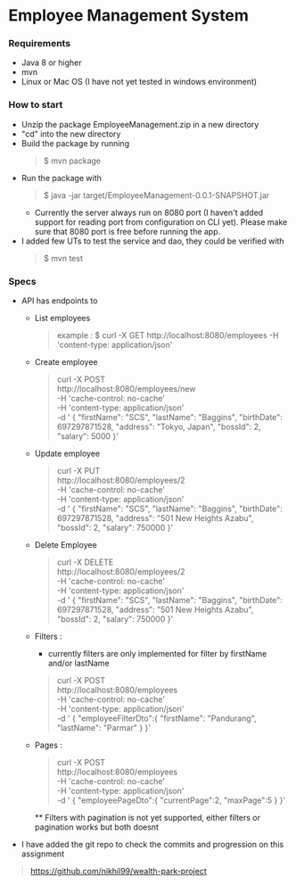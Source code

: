 # Employee Management System

### Requirements
* Java 8 or higher
* mvn
* Linux or Mac OS (I have not yet tested in windows environment)
### How to start

* Unzip the package EmployeeManagement.zip in a new directory
* "cd" into the new directory
* Build the package by running
    > $ mvn package 
* Run the package with
    > $ java -jar target/EmployeeManagement-0.0.1-SNAPSHOT.jar
    * Currently the server always run on 8080 port (I haven't added support for reading port from configuration on CLI yet).
      Please make sure that 8080 port is free before running the app.
* I added few UTs to test the service and dao, they could be verified with 
    > $ mvn test
    

### Specs
* API has endpoints to 
   * List employees
        >example :
         $ curl -X GET  http://localhost:8080/employees -H 'content-type: application/json' 
   
   * Create employee
        >curl -X POST \
           http://localhost:8080/employees/new \
           -H 'cache-control: no-cache' \
           -H 'content-type: application/json' \
           -d ' {
                         "firstName": "SCS",
                         "lastName": "Baggins",
                         "birthDate": 697297871528,
                         "address": "Tokyo, Japan",
                         "bossId": 2,
                         "salary": 5000
          }'
        
   * Update employee
        > curl -X PUT \
            http://localhost:8080/employees/2 \
            -H 'cache-control: no-cache' \
            -H 'content-type: application/json' \
            -d ' {
                          "firstName": "SCS",
                          "lastName": "Baggins",
                          "birthDate": 697297871528,
                          "address": "501 New Heights Azabu",
                          "bossId": 2,
                          "salary": 750000
           }' 
   
   * Delete Employee
        > curl -X DELETE \
            http://localhost:8080/employees/2 \
            -H 'cache-control: no-cache' \
            -H 'content-type: application/json' \
            -d ' {
                          "firstName": "SCS",
                          "lastName": "Baggins",
                          "birthDate": 697297871528,
                          "address": "501 New Heights Azabu",
                          "bossId": 2,
                          "salary": 750000
           }'
           
   * Filters : 
        * currently filters are only implemented for filter by firstName and/or lastName
        > curl -X POST \
            http://localhost:8080/employees \
            -H 'cache-control: no-cache' \
            -H 'content-type: application/json' \
            -d ' {
                          	"employeeFilterDto":{
                          		"firstName": "Pandurang",
                          		"lastName": "Parmar"
                          	}
           }'
    * Pages : 
        > curl -X POST \
            http://localhost:8080/employees \
            -H 'cache-control: no-cache' \
            -H 'content-type: application/json' \
            -d ' {
                          	"employeePageDto":{
                          		"currentPage":2,
                          		"maxPage":5
                          	}
           }'

        **  Filters with pagination is not yet supported, either filters or pagination works but both doesnt

* I have added the git repo to check the commits and progression on this assignment
> https://github.com/nikhil99/wealth-park-project
